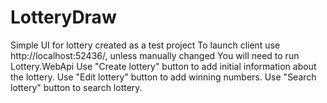 # LotteryDraw
Simple UI for lottery created as a test project
To launch client use http://localhost:52436/, unless manually changed
You will need to run Lottery.WebApi
Use "Create lottery" button to add initial information about the lottery.
Use "Edit lottery" button to add winning numbers.
Use "Search lottery" button to search lottery.
